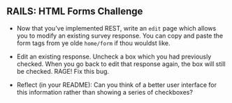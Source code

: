 ## RAILS: HTML Forms Challenge

* Now that you've implemented REST, write an `edit` page which allows you to modify an existing survey response.  You can copy and paste the form tags from ye olde `home/form` if thou wouldst like.

* Edit an existing response.  Uncheck a box which you had previously checked.  When you go back to edit that response again, the box will still be checked.  RAGE!  Fix this bug.

* Reflect (in your README): Can you think of a better user interface for this information rather than showing a series of checkboxes?
